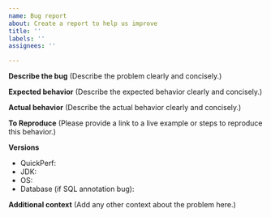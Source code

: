 ```yaml
---
name: Bug report
about: Create a report to help us improve
title: ''
labels: ''
assignees: ''

---
```


**Describe the bug**
(Describe the problem clearly and concisely.)

**Expected behavior**
(Describe the expected behavior clearly and concisely.)

**Actual behavior**
(Describe the actual behavior clearly and concisely.)

**To Reproduce**
(Please provide a link to a live example or steps to reproduce this behavior.)

**Versions**
- QuickPerf:
- JDK:
- OS:
- Database (if SQL annotation bug):

**Additional context** (Add any other context about the problem here.)
